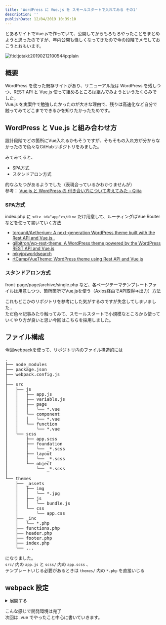 ```yaml
---
title: 'WordPress に Vue.js を スモールスタートで入れてみる その1'
description: ''
publishDate: 12/04/2019 10:39:10
---
```

<p>とあるサイトでVue.jsで作っていて、公開してからもろもろやったことをまとめようと思ったのですが、年内公開も怪しくなってきたので今の段階でメモしておこうとおもいます。</p>

<p><span itemscope itemtype="http://schema.org/Photograph"><img src="/images/hatena/20190212100544.png" alt="f:id:jotaki:20190212100544p:plain" title="f:id:jotaki:20190212100544p:plain" class="hatena-fotolife" itemprop="image"></span></p>

<h2>概要</h2>

<p>WordPress を使った既存サイトがあり、リニューアル版は WordPress を残しつつ、REST API と Vue.js 使って組めるところは組んでみようというたくらみでした。<br/>
Vue.js を実案件で勉強したかったのが大きな理由で、残りは高速化など自分で触ってみてどこまでできるかを知りたかったためです。</p>

<h2>WordPress と Vue.js と組み合わせ方</h2>

<p>設計段階でどの箇所にVue入れるかもそうですが、そもそもの入れ方が分からなかったので色々なGitHubリポジトリをみました。</p>

<p>みてみてると、</p>

<ul>
<li>SPA方式</li>
<li>スタンドアロン方式</li>
</ul>


<p>的なふたつがあるようでした（表現合っているかわかりませんが）<br/>
参考： <a href="https://qiita.com/rmlabo/items/89af2ef9ae8824f43761">Vue.js と WordPress の 付き合い方について考えてみた - Qiita</a></p>

<h3>SPA方式</h3>

<p>index.php に <code>&lt;div id="app"&gt;&lt;/div&gt;</code> だけ用意して、ルーティングはVue Routerなどを使って書いていく方法</p>

<ul>
<li><a href="https://github.com/torounit/Aetherium">torounit/Aetherium: A next-generation WordPress theme built with the Rest API and Vue.js .</a></li>
<li><a href="https://github.com/gilbitron/wp-rest-theme">gilbitron/wp-rest-theme: A WordPress theme powered by the WordPress REST API and Vue.js</a></li>
<li><a href="https://github.com/mkyjp/worldsearch">mkyjp/worldsearch</a></li>
<li><a href="https://github.com/rtCamp/VueTheme">rtCamp/VueTheme: WordPress theme using Rest API and Vue.js</a></li>
</ul>


<h3>スタンドアロン方式</h3>

<p>front-page/page/archive/single.php など、各ページテーマテンプレートファイルは用意しつつ、箇所箇所でVue.jsを使う（Axios経由でAPI取得=>出力）方法</p>

<p>これもどこかのリポジトリを参考にした気がするのですが失念してしまいました..<br/>
ただ色々記事みたり触ってみて、スモールスタートで小規模なところから使っていくやり方が良いと思い今回はこちらを採用しました。</p>

<h2>ファイル構成</h2>

<p>今回webpackを使って、リポジトリ内のファイル構造的には</p>

<pre class="code" data-lang="" data-unlink>.
├── node_modules
├── package.json
├── webpack.config.js
│
├── src
│   ├── js
│   │   ├── app.js
│   │   ├── variable.js
│   │   ├── page
│   │   │   └── *.vue
│   │   └── component
│   │   │   └── *.vue
│   │   └── function
│   │       └── *.vue
│   └── scss
│       ├── app.scss
│       ├── foundation
│       │   └── _*.scss
│       ├── layout
│       │   └── _*.scss
│       └── object
│           └── _*.scss
│
└── themes
    ├── _assets
    │   ├── img
    │   │   └── *.jpg
    │   ├── js
    │   │   └── bundle.js
    │   └── css
    │       └── app.css
    ├── _inc
    │   └── *.php
    ├── functions.php
    ├── header.php
    ├── footer.php
    ├── index.php
    └── ...</pre>


<p>になりました。<br/>
<code>src/</code> 内の <code>app.js</code> と <code>scss/</code> 内の <code>app.scss</code> 、<br/>
テンプレートいじる必要があるときは <code>themes/</code> 内の <code>*.php</code> を直接いじる</p>

<h2>webpack 設定</h2>

<p><details>
  <summary>展開する</summary></p>

<div>

<pre class="code lang-javascript" data-lang="javascript" data-unlink><span class="synStatement">const</span> TerserPlugin            = require(<span class="synConstant">'terser-webpack-plugin'</span>);
<span class="synStatement">const</span> MiniCssExtractPlugin    = require(<span class="synConstant">'mini-css-extract-plugin'</span>);
<span class="synStatement">const</span> OptimizeCSSAssetsPlugin = require(<span class="synConstant">'optimize-css-assets-webpack-plugin'</span>);
<span class="synStatement">const</span> VueLoaderPlugin         = require(<span class="synConstant">'vue-loader/lib/plugin'</span>);

<span class="synComment">// [定数] webpack の出力オプションを指定します</span>
<span class="synComment">// 'production' か 'development' を指定</span>
<span class="synStatement">const</span> MODE = <span class="synConstant">'production'</span>;

<span class="synComment">// ソースマップの利用有無 production or development (productionのときはソースマップを利用しない)</span>
<span class="synStatement">const</span> enabledSourceMap = (MODE === <span class="synConstant">'production'</span>);

module.exports = <span class="synIdentifier">{</span>
  name: <span class="synConstant">&quot;app&quot;</span>,
  externals: <span class="synIdentifier">{</span>
    Vue: <span class="synConstant">&quot;Vue&quot;</span>
  <span class="synIdentifier">}</span>,
  <span class="synComment">// モード値を production に設定すると最適化された状態で、</span>
  <span class="synComment">// development に設定するとソースマップ有効でJSファイルが出力される</span>
  mode: MODE,
  <span class="synComment">// メインとなるJavaScriptファイル（エントリーポイント）</span>
  entry: <span class="synIdentifier">{</span>
    <span class="synConstant">&quot;app&quot;</span>: <span class="synConstant">'./src/js/app.js'</span>
  <span class="synIdentifier">}</span>,
  <span class="synComment">// ファイルの出力設定</span>
  output: <span class="synIdentifier">{</span>
    <span class="synComment">// 出力ファイルのディレクトリ名</span>
    path: `$<span class="synIdentifier">{</span>__dirname<span class="synIdentifier">}</span>/themes/_assets/js`,
    <span class="synComment">// 出力ファイル名</span>
    filename: <span class="synConstant">'bundle.js'</span>
  <span class="synIdentifier">}</span>,
  <span class="synComment">// CSS minify と sourceMap の出力のための設定</span>
  optimization: <span class="synIdentifier">{</span>
    minimizer: <span class="synIdentifier">[</span>
      <span class="synStatement">new</span> TerserPlugin(<span class="synIdentifier">{</span>
        parallel: <span class="synConstant">true</span>,
        sourceMap: <span class="synConstant">true</span>,
      <span class="synIdentifier">}</span>),
      <span class="synStatement">new</span> OptimizeCSSAssetsPlugin(<span class="synIdentifier">{</span>
        cssProcessorOptions: <span class="synIdentifier">{</span>
          map: <span class="synIdentifier">{</span>
            inline: <span class="synConstant">false</span>,
            annotation: <span class="synConstant">true</span>,
          <span class="synIdentifier">}</span>
        <span class="synIdentifier">}</span>
      <span class="synIdentifier">}</span>)
    <span class="synIdentifier">]</span>
  <span class="synIdentifier">}</span>,
  module: <span class="synIdentifier">{</span>
    rules: <span class="synIdentifier">[</span>
      <span class="synIdentifier">{</span>
        test: <span class="synConstant">/\.vue$/</span>,
        use: <span class="synIdentifier">[</span>
          <span class="synIdentifier">{</span>
            <span class="synComment">// Babel を利用する</span>
            loader: <span class="synConstant">'vue-loader'</span>,
          <span class="synIdentifier">}</span>
        <span class="synIdentifier">]</span>
      <span class="synIdentifier">}</span>,
      <span class="synIdentifier">{</span>
        <span class="synComment">// .js の場合</span>
        test: <span class="synConstant">/\.js$/</span>,
        use: <span class="synIdentifier">[</span>
          <span class="synIdentifier">{</span>
            <span class="synComment">// Babel を利用する</span>
            loader: <span class="synConstant">'babel-loader'</span>,
            <span class="synComment">// Babel のオプションを指定する</span>
            options: <span class="synIdentifier">{</span>
              presets: <span class="synIdentifier">[</span>
                <span class="synComment">// プリセットを指定することで、ES2018 を ES5 に変換</span>
                <span class="synConstant">'@babel/preset-env'</span>
              <span class="synIdentifier">]</span>
            <span class="synIdentifier">}</span>
          <span class="synIdentifier">}</span>
        <span class="synIdentifier">]</span>
      <span class="synIdentifier">}</span>,
      <span class="synComment">// Sassファイルの読み込みとコンパイル</span>
      <span class="synIdentifier">{</span>
        test: <span class="synConstant">/\.scss/</span>, <span class="synComment">// 対象となるファイルの拡張子</span>
        use:
          <span class="synIdentifier">[</span>
            <span class="synComment">// CSSファイルを書き出すオプションを有効にする</span>
            <span class="synIdentifier">{</span>
              loader: MiniCssExtractPlugin.loader,
            <span class="synIdentifier">}</span>,
            <span class="synComment">// CSSをバンドルするための機能</span>
            <span class="synIdentifier">{</span>
              loader: <span class="synConstant">'css-loader'</span>,
              options: <span class="synIdentifier">{</span>
                <span class="synComment">// オプションでCSS内のurl()メソッドの取り込みを禁止する</span>
                url: <span class="synConstant">false</span>,
                <span class="synComment">// ソースマップの利用有無</span>
                sourceMap: enabledSourceMap,

                <span class="synComment">// 0 =&gt; no loaders (default);</span>
                <span class="synComment">// 1 =&gt; postcss-loader;</span>
                <span class="synComment">// 2 =&gt; postcss-loader, sass-loader</span>
                importLoaders: 2
              <span class="synIdentifier">}</span>
            <span class="synIdentifier">}</span>,
            <span class="synIdentifier">{</span>
              loader: <span class="synConstant">'sass-loader'</span>,
              options: <span class="synIdentifier">{</span>
                <span class="synComment">// ソースマップの利用有無</span>
                sourceMap: enabledSourceMap,
              <span class="synIdentifier">}</span>
            <span class="synIdentifier">}</span>
          <span class="synIdentifier">]</span>
      <span class="synIdentifier">}</span>
    <span class="synIdentifier">]</span>
  <span class="synIdentifier">}</span>,
  <span class="synComment">// 完全ビルドされたVue.jsを読み込むように変更</span>
  <span class="synComment">// ref: https://aloerina01.github.io/blog/2017-03-08-1</span>
  resolve: <span class="synIdentifier">{</span>
    alias: <span class="synIdentifier">{</span>
      <span class="synConstant">'vue$'</span>: <span class="synConstant">'vue/dist/vue.esm.js'</span>
    <span class="synIdentifier">}</span>,
    extensions: <span class="synIdentifier">[</span><span class="synConstant">'*'</span>, <span class="synConstant">'.js'</span>, <span class="synConstant">'.vue'</span>, <span class="synConstant">'.json'</span><span class="synIdentifier">]</span>
  <span class="synIdentifier">}</span>,
  plugins: <span class="synIdentifier">[</span>
    <span class="synComment">// CSSファイルを外だしにするプラグイン</span>
    <span class="synStatement">new</span> MiniCssExtractPlugin(<span class="synIdentifier">{</span>
      <span class="synComment">// ファイル名を設定します（output.path から見た階層）</span>
      filename: <span class="synConstant">'./../css/app.css'</span>,
    <span class="synIdentifier">}</span>),
    <span class="synComment">// Vue loader プラグイン</span>
    <span class="synStatement">new</span> VueLoaderPlugin()
  <span class="synIdentifier">]</span>
<span class="synIdentifier">}</span>;
</pre>

</div>


<p></details></p>

<p>こんな感じで開発環境は完了<br/>
次回は .vue でやったこと中心に書いていきます。</p>

